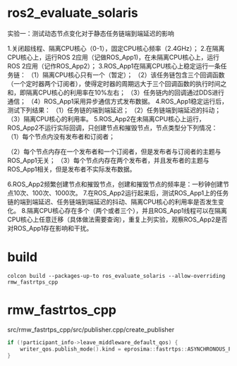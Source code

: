 # ros2_evaluate_solaris

实验一：测试动态节点变化对于静态任务链端到端延迟的影响

1.关闭超线程、隔离CPU核心（0-1），固定CPU核心频率（2.4GHz）；
2.在隔离CPU核心上，运行ROS 2应用（记做ROS_App1)，在未隔离CPU核心上，运行ROS 2应用（记作ROS_App2）；
3.ROS_App1在隔离CPU核心上稳定运行一条任务链：
（1）隔离CPU核心只有一个（暂定）；
（2）该任务链包含三个回调函数（一个定时器两个订阅者），使得定时器的周期远大于三个回调函数的执行时间之和，即隔离CPU核心的利用率在10%左右；
（3）任务链内的回调通过DDS进行通信；
（4）ROS_App1采用异步通信方式发布数据。
4.ROS_App1稳定运行后，测试下列结果：
（1）任务链的端到端延迟；
（2）任务链端到端延迟的抖动；
（3）隔离CPU核心的利用率。
5.ROS_App2在未隔离CPU核心上运行，ROS_App2不运行实际回调，只创建节点和摧毁节点，节点类型分下列情况：
 （1）每个节点内没有发布者和订阅者；

 （2）每个节点内存在一个发布者和一个订阅者，但是发布者与订阅者的主题与ROS_App1无关；
 （3）每个节点内存在两个发布者，并且发布者的主题与ROS_App1相关，但是发布者不实际发布数据。

6.ROS_App2频繁创建节点和摧毁节点，创建和摧毁节点的频率是：一秒钟创建节点10次、100次、1000次。
7.在ROS_App2运行起来后，测试ROS_App1上的任务链的端到端延迟、任务链端到端延迟的抖动、隔离CPU核心的利用率是否发生变化。
8.隔离CPU核心存在多个（两个或者三个），并且ROS_App1线程可以在隔离CPU核心上任意迁移（具体做法需要查询），重复上列实验，观察ROS_App2是否对ROS_App1存在影响和干扰。



# build
```shell
colcon build --packages-up-to ros_evaluate_solaris --allow-overriding rmw_fastrtps_cpp
```

# rmw_fastrtos_cpp

src/rmw_fastrtps_cpp/src/publisher.cpp/create_publisher

```cpp
if (!participant_info->leave_middleware_default_qos) {
    writer_qos.publish_mode().kind = eprosima::fastrtps::ASYNCHRONOUS_PUBLISH_MODE;
}
```
